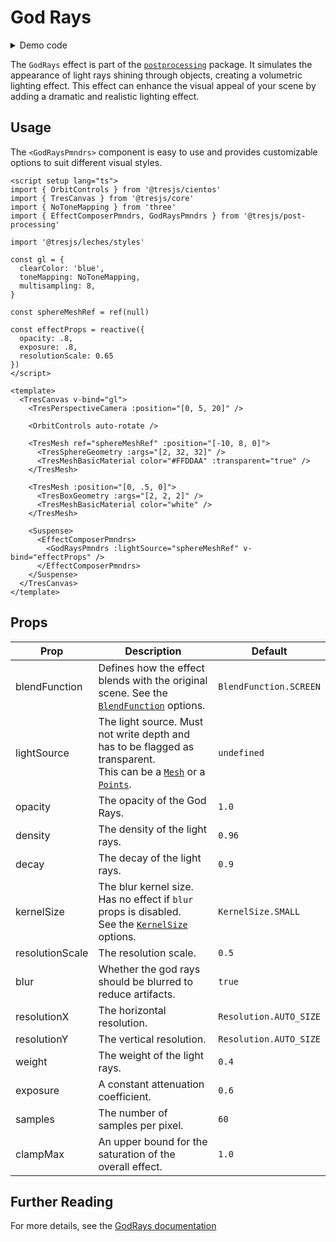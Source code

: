 # God Rays

<DocsDemoGUI>
  <GodRaysDemo />
</DocsDemoGUI>

<details>
  <summary>Demo code</summary>

  <<< @/.vitepress/theme/components/pmdrs/GodRaysDemo.vue{0}
</details>

The `GodRays` effect is part of the [`postprocessing`](https://pmndrs.github.io/postprocessing/public/docs/class/src/effects/GodRaysEffect.js~GodRaysEffect.html) package. It simulates the appearance of light rays shining through objects, creating a volumetric lighting effect. This effect can enhance the visual appeal of your scene by adding a dramatic and realistic lighting effect.

## Usage

The `<GodRaysPmndrs>` component is easy to use and provides customizable options to suit different visual styles.

```vue{5,17-21,40-44}
<script setup lang="ts">
import { OrbitControls } from '@tresjs/cientos'
import { TresCanvas } from '@tresjs/core'
import { NoToneMapping } from 'three'
import { EffectComposerPmndrs, GodRaysPmndrs } from '@tresjs/post-processing'

import '@tresjs/leches/styles'

const gl = {
  clearColor: 'blue',
  toneMapping: NoToneMapping,
  multisampling: 8,
}

const sphereMeshRef = ref(null)

const effectProps = reactive({
  opacity: .8,
  exposure: .8,
  resolutionScale: 0.65
})
</script>

<template>
  <TresCanvas v-bind="gl">
    <TresPerspectiveCamera :position="[0, 5, 20]" />

    <OrbitControls auto-rotate />

    <TresMesh ref="sphereMeshRef" :position="[-10, 8, 0]">
      <TresSphereGeometry :args="[2, 32, 32]" />
      <TresMeshBasicMaterial color="#FFDDAA" :transparent="true" />
    </TresMesh>

    <TresMesh :position="[0, .5, 0]">
      <TresBoxGeometry :args="[2, 2, 2]" />
      <TresMeshBasicMaterial color="white" />
    </TresMesh>

    <Suspense>
      <EffectComposerPmndrs>
        <GodRaysPmndrs :lightSource="sphereMeshRef" v-bind="effectProps" />
      </EffectComposerPmndrs>
    </Suspense>
  </TresCanvas>
</template>
```

## Props

| Prop              | Description                                                                                                   | Default                   |
| ----------------- | ------------------------------------------------------------------------------------------------------------- | ------------------------- |
| blendFunction     | Defines how the effect blends with the original scene. See the [`BlendFunction`](https://pmndrs.github.io/postprocessing/public/docs/variable/index.html#static-variable-BlendFunction) options.        | `BlendFunction.SCREEN`       |
| lightSource       | The light source. Must not write depth and has to be flagged as transparent. <br> This can be a [`Mesh`](https://threejs.org/docs/index.html#api/en/objects/Mesh) or a [`Points`](https://threejs.org/docs/#api/en/objects/Points).                                 | `undefined`               |
| opacity           | The opacity of the God Rays.                                                                                  | `1.0`                     |
| density           | The density of the light rays.                                                                                | `0.96`                    |
| decay             | The decay of the light rays.                                                                                  | `0.9`                     |
| kernelSize        | The blur kernel size. <br> Has no effect if `blur` props is disabled. <br> See the [`KernelSize`](https://pmndrs.github.io/postprocessing/public/docs/variable/index.html#static-variable-KernelSize) options.                                                     | `KernelSize.SMALL`        |
| resolutionScale   | The resolution scale.                                                                                         | `0.5`                     |
| blur              | Whether the god rays should be blurred to reduce artifacts.                                                   | `true`                    |
| resolutionX       | The horizontal resolution.                                                                                    | `Resolution.AUTO_SIZE`    |
| resolutionY       | The vertical resolution.                                                                                      | `Resolution.AUTO_SIZE`    |
| weight            | The weight of the light rays.                                                                                 | `0.4`                     |
| exposure          | A constant attenuation coefficient.                                                                           | `0.6`                     |
| samples           | The number of samples per pixel.                                                                              | `60`                      |
| clampMax          | An upper bound for the saturation of the overall effect.                                                      | `1.0`                     |

## Further Reading
For more details, see the [GodRays documentation](https://pmndrs.github.io/postprocessing/public/docs/class/src/effects/GodRaysEffect.js~GodRaysEffect.html)
